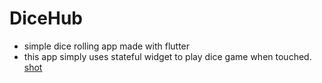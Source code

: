 # DiceHub
- simple dice rolling app made with flutter
- this app simply uses stateful widget to play dice game when touched.
  [shot](https://github.com/kira23j/FlutterVault/blob/main/02.DiceHub/shot.png)
